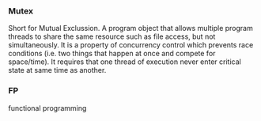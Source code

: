 ### Mutex  
Short for Mutual Exclussion. A program object that allows multiple program threads to share the same resource such as file access, but not simultaneously. It is a property of concurrency control which prevents race conditions (i.e. two things that happen at once and compete for space/time). It requires that one thread of execution never enter critical state at same time as another. 

### FP
functional programming